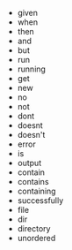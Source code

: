 - given
- when
- then
- and
- but
- run
- running
- get
- new
- no
- not
- dont
- doesnt
- doesn't
- error
- is
- output
- contain
- contains
- containing
- successfully
- file
- dir
- directory
- unordered
